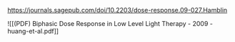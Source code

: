 
https://journals.sagepub.com/doi/10.2203/dose-response.09-027.Hamblin

![[(PDF) Biphasic Dose Response in Low Level Light Therapy - 2009 - huang-et-al.pdf]]
